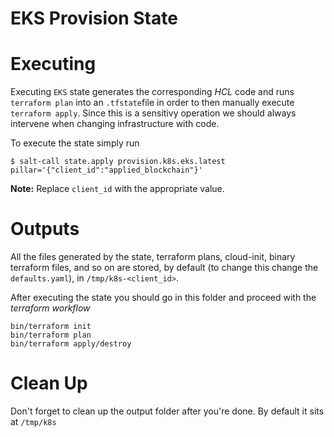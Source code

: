 # EKS Provision State

# Executing
Executing `EKS` state generates the corresponding *HCL* code and runs `terraform plan` into an `.tfstate`file in order to then manually execute `terraform apply`. Since this is a sensitivy operation we should always intervene when changing infrastructure with code.

To execute the state simply run

```
$ salt-call state.apply provision.k8s.eks.latest pillar='{"client_id":"applied_blockchain"}'
```

**Note:** Replace `client_id` with the appropriate value.

# Outputs
All the files generated by the state, terraform plans, cloud-init, binary terraform files, and so on are stored, by default (to change this change the `defaults.yaml`), in `/tmp/k8s-<client_id>`.

After executing the state you should go in this folder and proceed with the *terraform workflow*

```
bin/terraform init
bin/terraform plan
bin/terraform apply/destroy
```
# Clean Up

Don't forget to clean up the output folder after you're done. By default it sits at `/tmp/k8s`
